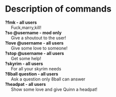 # Description of commands

**?fmk - all users**   
&nbsp;&nbsp;&nbsp;&nbsp; Fuck,marry,kill!   
**?so @username - mod only**   
&nbsp;&nbsp;&nbsp;&nbsp; Give a shoutout to the user!  
**?love @username - all users**   
&nbsp;&nbsp;&nbsp;&nbsp; Give some love to someone!   
**?stop @username - all users**   
&nbsp;&nbsp;&nbsp;&nbsp; Get some help!   
**?skyrim - all users**   
&nbsp;&nbsp;&nbsp;&nbsp; For all your skyrim needs   
**?8ball question - all users**   
&nbsp;&nbsp;&nbsp;&nbsp; Ask a question only 8ball can answer   
**?headpat - all users**   
&nbsp;&nbsp;&nbsp;&nbsp; Show some love and give Quinn a headpat! 
